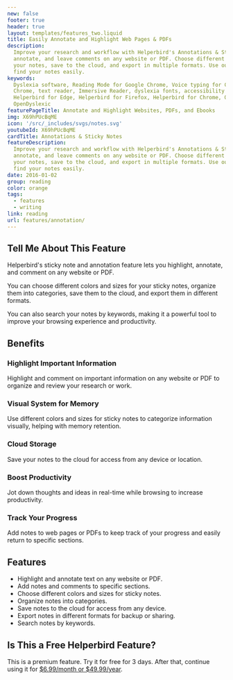 ```yaml
---
new: false
footer: true
header: true
layout: templates/features_two.liquid
title: Easily Annotate and Highlight Web Pages & PDFs
description:
  Improve your research and workflow with Helperbird's Annotations & Sticky Notes. Highlight,
  annotate, and leave comments on any website or PDF. Choose different colors and sizes, organize
  your notes, save to the cloud, and export in multiple formats. Use our robust search function to
  find your notes easily.
keywords:
  Dyslexia software, Reading Mode for Google Chrome, Voice typing for Chrome, Text to speech for
  Chrome, text reader, Immersive Reader, dyslexia fonts, accessibility software, dyslexia software,
  Helperbird for Edge, Helperbird for Firefox, Helperbird for Chrome, Opendyslexic for Chrome,
  OpenDyslexic
featurePageTitle: Annotate and Highlight Websites, PDFs, and Ebooks
img: X69hPUcBqME
icon: '/src/_includes/svgs/notes.svg'
youtubeId: X69hPUcBqME
cardTitle: Annotations & Sticky Notes
featureDescription:
  Improve your research and workflow with Helperbird's Annotations & Sticky Notes. Highlight,
  annotate, and leave comments on any website or PDF. Choose different colors and sizes, organize
  your notes, save to the cloud, and export in multiple formats. Use our robust search function to
  find your notes easily.
date: 2016-01-02
group: reading
color: orange
tags:
  - features
  - writing
link: reading
url: features/annotation/
---
```


## Tell Me About This Feature

Helperbird's sticky note and annotation feature lets you highlight, annotate, and comment on any
website or PDF.

You can choose different colors and sizes for your sticky notes, organize them into categories, save
them to the cloud, and export them in different formats.

You can also search your notes by keywords, making it a powerful tool to improve your browsing
experience and productivity.

## Benefits

### Highlight Important Information

Highlight and comment on important information on any website or PDF to organize and review your
research or work.

### Visual System for Memory

Use different colors and sizes for sticky notes to categorize information visually, helping with
memory retention.

### Cloud Storage

Save your notes to the cloud for access from any device or location.

### Boost Productivity

Jot down thoughts and ideas in real-time while browsing to increase productivity.

### Track Your Progress

Add notes to web pages or PDFs to keep track of your progress and easily return to specific
sections.

## Features

- Highlight and annotate text on any website or PDF.
- Add notes and comments to specific sections.
- Choose different colors and sizes for sticky notes.
- Organize notes into categories.
- Save notes to the cloud for access from any device.
- Export notes in different formats for backup or sharing.
- Search notes by keywords.

## Is This a Free Helperbird Feature?

This is a premium feature. Try it for free for 3 days. After that, continue using it for
[$6.99/month or $49.99/year](/pricing/).
